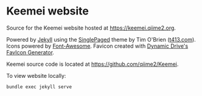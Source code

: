 # Keemei website

Source for the Keemei website hosted at https://keemei.qiime2.org.

Powered by [Jekyll](http://jekyllrb.com/) using the [SinglePaged](https://github.com/t413/SinglePaged) theme by Tim O'Brien ([t413.com](http://t413.com/)). Icons powered by [Font-Awesome](http://fortawesome.github.io/Font-Awesome/). Favicon created with [Dynamic Drive's FavIcon Generator](http://tools.dynamicdrive.com/favicon/).

Keemei source code is located at https://github.com/qiime2/Keemei.

To view website locally:

    bundle exec jekyll serve
